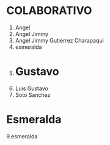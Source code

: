 # COLABORATIVO
1. Angel
2. Angel Jimmy
3. Angel Jimmy Gutierrez Charapaqui
5. esmeralda
6. # Gustavo
7. Luis Gustavo
8. Soto Sanchez
# Esmeralda
9.esmeralda
